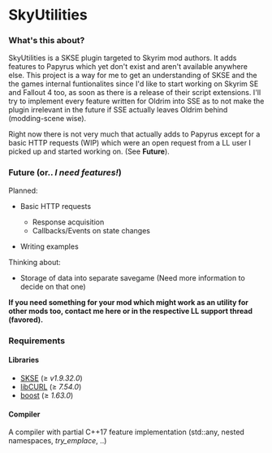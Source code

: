 # SkyUtilities

### What's this about?

SkyUtilities is a SKSE plugin targeted to Skyrim mod authors. It adds features to Papyrus which yet don't exist and aren't available anywhere else. 
This project is a way for me to get an understanding of SKSE and the the games internal funtionalites since I'd like to start working on Skyrim SE and Fallout 4 too, as soon as there is a release of their script extensions. I'll try to implement every feature written for Oldrim into SSE as to not make the plugin irrelevant in the future if SSE actually leaves Oldrim behind (modding-scene wise).

Right now there is not very much that actually adds to Papyrus except for a basic HTTP requests (WIP) which were an open request from a LL user I picked up and started working on. (See **Future**).

### Future (or.. *I need features!*)

Planned:
+ Basic HTTP requests
  + Response acquisition
  + Callbacks/Events on state changes

+ Writing examples

Thinking about:
+ Storage of data into separate savegame (Need more information to decide on that one)

**If you need something for your mod which might work as an utility for other mods too, contact me here or in the respective LL support thread (favored).**

### Requirements

#### Libraries

+ [SKSE][site_skse] (≥ *v1.9.32.0*)
+ [libCURL][site_curl] (≥ *7.54.0*)
+ [boost][site_boost] (≥ *1.63.0*)

#### Compiler

A compiler with partial C++17 feature implementation (std::any, nested namespaces, *try_emplace*, ..)

[site_skse]: http://skse.silverlock.org
[site_curl]: https://curl.haxx.se/
[site_boost]: http://www.boost.org
